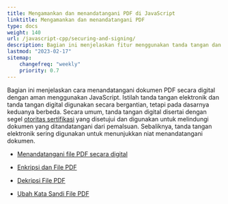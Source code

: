 ```yaml
---
title: Mengamankan dan menandatangani PDF di JavaScript
linktitle: Mengamankan dan menandatangani PDF
type: docs
weight: 140
url: /javascript-cpp/securing-and-signing/
description: Bagian ini menjelaskan fitur menggunakan tanda tangan dan mengamankan dokumen PDF Anda menggunakan JavaScript
lastmod: "2023-02-17"
sitemap:
    changefreq: "weekly"
    priority: 0.7
---
```


Bagian ini menjelaskan cara menandatangani dokumen PDF secara digital dengan aman menggunakan JavaScript. Istilah tanda tangan elektronik dan tanda tangan digital digunakan secara bergantian, tetapi pada dasarnya keduanya berbeda. Secara umum, tanda tangan digital disertai dengan segel [otoritas sertifikasi](https://en.wikipedia.org/wiki/Certificate_authority) yang disetujui dan digunakan untuk melindungi dokumen yang ditandatangani dari pemalsuan. Sebaliknya, tanda tangan elektronik sering digunakan untuk menunjukkan niat menandatangani dokumen.

- [Menandatangani file PDF secara digital](/pdf/javascript-cpp/sign-pdf/)
- [Enkripsi dan File PDF](/pdf/javascript-cpp/encrypt-pdf/)
- [Dekripsi File PDF](/pdf/javascript-cpp/decrypt-pdf/)

- [Ubah Kata Sandi File PDF](/pdf/javascript-cpp/change-password-pdf/)